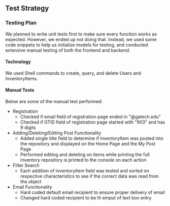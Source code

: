 ## Test Strategy

### Testing Plan
We planned to write unit tests first to make sure every function works as expected. However, we ended up not doing that.
Instead, we used some code snippets to help us initialize models for testing, and conducted extensive manual testing of both the frontend and backend.

#### Technology
We used Shell commands to create, query, and delete Users and InventoryItems.

#### Manual Tests
Below are some of the manual test performed:
- Registration 
  - Checked if email field of registration page ended in "@gatech.edu"
  - Checked if GTID field of registration page started with "903" and has 9 digits
- Adding/Deleting/Editing Post Functionality
  - Added single title field to determine if inventoryItem was posted into the repository and displayed on the Home Page and the My Post Page
  - Performed editing and deleting on items while printing the full inventory repository is printed to the console on each action
- Filter Search
  - Each addition of inventoryItem field was tested and sorted on respective characteristics to see if the correct data was read from the object
- Email Functionality
  - Hard coded default email recipient to ensure proper delivery of email
  - Changed hard coded recipient to be th einput of text box entry
